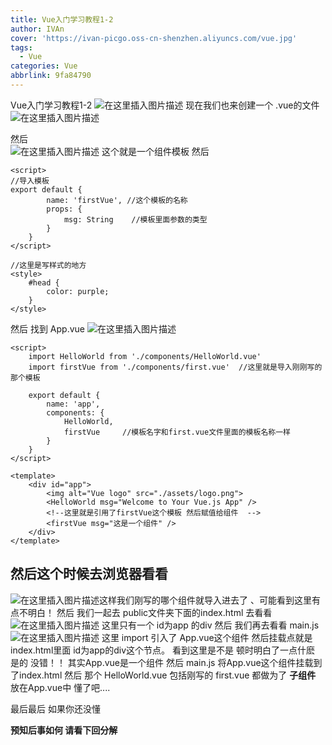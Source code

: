 ```yaml
---
title: Vue入门学习教程1-2
author: IVAn
cover: 'https://ivan-picgo.oss-cn-shenzhen.aliyuncs.com/vue.jpg'
tags:
  - Vue
categories: Vue
abbrlink: 9fa84790
---
```

Vue入门学习教程1-2
![在这里插入图片描述](https://img-blog.csdnimg.cn/20190226102947464.png?x-oss-process=image/watermark,type_ZmFuZ3poZW5naGVpdGk,shadow_10,text_aHR0cHM6Ly9ibG9nLmNzZG4ubmV0L0lWYW5MeWY=,size_16,color_FFFFFF,t_70)
现在我们也来创建一个 .vue的文件
![在这里插入图片描述](https://img-blog.csdnimg.cn/20190226103040847.png?x-oss-process=image/watermark,type_ZmFuZ3poZW5naGVpdGk,shadow_10,text_aHR0cHM6Ly9ibG9nLmNzZG4ubmV0L0lWYW5MeWY=,size_16,color_FFFFFF,t_70)

然后  
![在这里插入图片描述](https://img-blog.csdnimg.cn/20190226103902196.png?x-oss-process=image/watermark,type_ZmFuZ3poZW5naGVpdGk,shadow_10,text_aHR0cHM6Ly9ibG9nLmNzZG4ubmV0L0lWYW5MeWY=,size_16,color_FFFFFF,t_70)
这个就是一个组件模板  然后

```
<script>
//导入模板  
export default {
		name: 'firstVue', //这个模板的名称
		props: {
			msg: String    //模板里面参数的类型
		}
	}
</script>
```

```
//这里是写样式的地方
<style>
	#head {
		color: purple;
	}
</style>
```

然后 找到 App.vue
![在这里插入图片描述](https://img-blog.csdnimg.cn/20190226104141689.png?x-oss-process=image/watermark,type_ZmFuZ3poZW5naGVpdGk,shadow_10,text_aHR0cHM6Ly9ibG9nLmNzZG4ubmV0L0lWYW5MeWY=,size_16,color_FFFFFF,t_70)

```
<script>
	import HelloWorld from './components/HelloWorld.vue'
	import firstVue from './components/first.vue'  //这里就是导入刚刚写的那个模板

	export default {
		name: 'app',
		components: {
			HelloWorld,
			firstVue     //模板名字和first.vue文件里面的模板名称一样
		}
	}
</script>
```

```
<template>
	<div id="app">
		<img alt="Vue logo" src="./assets/logo.png">
		<HelloWorld msg="Welcome to Your Vue.js App" />
		<!--这里就是引用了firstVue这个模板 然后赋值给组件  -->
		<firstVue msg="这是一个组件" />   
	</div>
</template>
```

## 然后这个时候去浏览器看看
![在这里插入图片描述](https://img-blog.csdnimg.cn/20190226104551939.png?x-oss-process=image/watermark,type_ZmFuZ3poZW5naGVpdGk,shadow_10,text_aHR0cHM6Ly9ibG9nLmNzZG4ubmV0L0lWYW5MeWY=,size_16,color_FFFFFF,t_70)这样我们刚写的哪个组件就导入进去了 、可能看到这里有点不明白！ 然后 我们一起去 public文件夹下面的index.html 去看看
![在这里插入图片描述](https://img-blog.csdnimg.cn/2019022610464965.png?x-oss-process=image/watermark,type_ZmFuZ3poZW5naGVpdGk,shadow_10,text_aHR0cHM6Ly9ibG9nLmNzZG4ubmV0L0lWYW5MeWY=,size_16,color_FFFFFF,t_70)
这里只有一个 id为app 的div 
然后 我们再去看看 main.js 
![在这里插入图片描述](https://img-blog.csdnimg.cn/20190226104847123.png?x-oss-process=image/watermark,type_ZmFuZ3poZW5naGVpdGk,shadow_10,text_aHR0cHM6Ly9ibG9nLmNzZG4ubmV0L0lWYW5MeWY=,size_16,color_FFFFFF,t_70)
这里 import 引入了 App.vue这个组件  然后挂载点就是 index.html里面 id为app的div这个节点。
看到这里是不是 顿时明白了一点什麽
是的 没错！！ 其实App.vue是一个组件  然后 main.js 将App.vue这个组件挂载到了index.html 
然后 那个 HelloWorld.vue 包括刚写的 first.vue 
都做为了  **子组件**  放在App.vue中
懂了吧....



最后最后  如果你还没懂  

**预知后事如何 请看下回分解**
